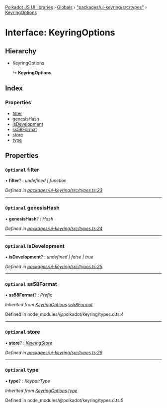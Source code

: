 [Polkadot JS UI libraries](../README.md) › [Globals](../globals.md) › ["packages/ui-keyring/src/types"](../modules/_packages_ui_keyring_src_types_.md) › [KeyringOptions](_packages_ui_keyring_src_types_.keyringoptions.md)

# Interface: KeyringOptions

## Hierarchy

* KeyringOptions

  ↳ **KeyringOptions**

## Index

### Properties

* [filter](_packages_ui_keyring_src_types_.keyringoptions.md#optional-filter)
* [genesisHash](_packages_ui_keyring_src_types_.keyringoptions.md#optional-genesishash)
* [isDevelopment](_packages_ui_keyring_src_types_.keyringoptions.md#optional-isdevelopment)
* [ss58Format](_packages_ui_keyring_src_types_.keyringoptions.md#optional-ss58format)
* [store](_packages_ui_keyring_src_types_.keyringoptions.md#optional-store)
* [type](_packages_ui_keyring_src_types_.keyringoptions.md#optional-type)

## Properties

### `Optional` filter

• **filter**? : *undefined | function*

*Defined in [packages/ui-keyring/src/types.ts:23](https://github.com/polkadot-js/ui/blob/fdc310b/packages/ui-keyring/src/types.ts#L23)*

___

### `Optional` genesisHash

• **genesisHash**? : *Hash*

*Defined in [packages/ui-keyring/src/types.ts:24](https://github.com/polkadot-js/ui/blob/fdc310b/packages/ui-keyring/src/types.ts#L24)*

___

### `Optional` isDevelopment

• **isDevelopment**? : *undefined | false | true*

*Defined in [packages/ui-keyring/src/types.ts:25](https://github.com/polkadot-js/ui/blob/fdc310b/packages/ui-keyring/src/types.ts#L25)*

___

### `Optional` ss58Format

• **ss58Format**? : *Prefix*

*Inherited from [KeyringOptions](_packages_ui_keyring_src_types_.keyringoptions.md).[ss58Format](_packages_ui_keyring_src_types_.keyringoptions.md#optional-ss58format)*

Defined in node_modules/@polkadot/keyring/types.d.ts:4

___

### `Optional` store

• **store**? : *[KeyringStore](_packages_ui_keyring_src_types_.keyringstore.md)*

*Defined in [packages/ui-keyring/src/types.ts:26](https://github.com/polkadot-js/ui/blob/fdc310b/packages/ui-keyring/src/types.ts#L26)*

___

### `Optional` type

• **type**? : *KeypairType*

*Inherited from [KeyringOptions](_packages_ui_keyring_src_types_.keyringoptions.md).[type](_packages_ui_keyring_src_types_.keyringoptions.md#optional-type)*

Defined in node_modules/@polkadot/keyring/types.d.ts:5
